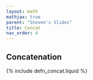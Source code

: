 ```yaml
---
layout: math
mathjax: true
parent: "Steven's Slides"
title: Concat
nav_order: 4
---
```


## Concatenation

{% include defn_concat.liquid %}